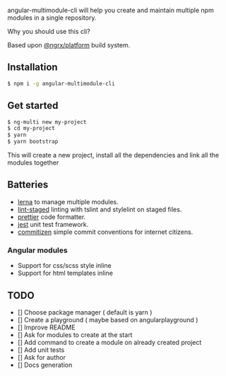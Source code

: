 angular-multimodule-cli will help you create and maintain multiple
npm modules in a single repository.

Why you should use this cli?

Based upon [@ngrx/platform](https://github.com/ngrx/platform) build system.

## Installation

```bash
$ npm i -g angular-multimodule-cli
```

## Get started

```bash
$ ng-multi new my-project
$ cd my-project
$ yarn
$ yarn bootstrap
```

This will create a new project, install all the dependencies and link all the
modules together

## Batteries

* [lerna](https://github.com/lerna/lerna) to manage multiple modules.
* [lint-staged](https://github.com/okonet/lint-staged) linting with tslint and stylelint on staged files.
* [prettier](https://github.com/prettier/prettier) code formatter.
* [jest](https://github.com/facebook/jest) unit test framework.
* [commitizen](https://commitizen.github.io/cz-cli/)  simple commit conventions for internet citizens.

### Angular modules

* Support for css/scss style inline
* Support for html templates inline

## TODO

* [] Choose package manager ( default is yarn )
* [] Create a playground ( maybe based on angularplayground )
* [] Improve README
* [] Ask for modules to create at the start
* [] Add command to create a module on already created project
* [] Add unit tests
* [] Ask for author
* [] Docs generation
